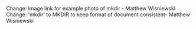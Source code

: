  Change: image link for example photo of mkdir - Matthew Wisniewski
 Change: 'mkdir' to MKDIR to keep format of document consistent- Matthew Wisniewski

